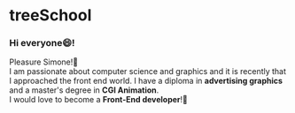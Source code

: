 # treeSchool

### Hi everyone😄!

<p>
Pleasure Simone!🥳<br>
I am passionate about computer science and graphics and it is recently that I approached the front end world.
I have a diploma in <b>advertising graphics</b> and a master's degree in <b>CGI Animation</b>.<br>
I would love to become a <b>Front-End developer</b>!💪
</p>

<img src="" alt="">
